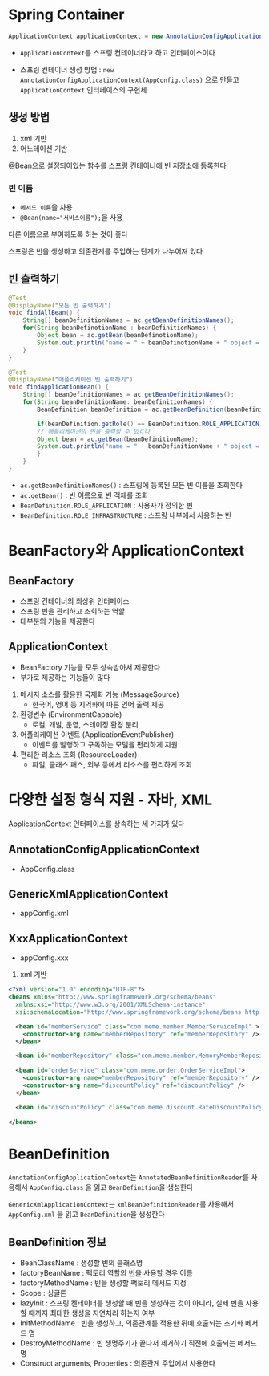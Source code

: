 # Spring Container

```java
ApplicationContext applicationContext = new AnnotationConfigApplicationContext(AppConfig.class);
```

- `ApplicationContext`를 스프링 컨테이너라고 하고 인터페이스이다

- 스프링 컨테이너 생성 방법 : `new AnnotationConfigApplicationContext(AppConfig.class)` 으로 만들고 `ApplicationContext` 인터페이스의 구현체

## 생성 방법
1. xml 기반
2. 어노테이션 기반

@Bean으로 설정되어있는 함수를 스프링 컨테이너에 빈 저장소에 등록한다

### 빈 이름
- `메서드 이름`을 사용
- `@Bean(name="서비스이름");`을 사용

다른 이름으로 부여하도록 하는 것이 좋다

스프링은 빈을 생성하고 의존관계를 주입하는 단계가 나누어져 있다

## 빈 출력하기

```java
@Test
@DisplayName("모든 빈 출력하기")
void findAllBean() {
    String[] beanDefinitionNames = ac.getBeanDefinitionNames();
    for(String beanDefinotionName : beanDefinitionNames) {
        Object bean = ac.getBean(beanDefinotionName);
        System.out.println("name = " + beanDefinotionName + " object = " + bean);
    }
}

@Test
@DisplayName("애플리케이션 빈 출력하기")
void findApplicationBean() {
    String[] beanDefinitionNames = ac.getBeanDefinitionNames();
    for(String beanDefinitionName: beanDefinitionNames) {
        BeanDefinition beanDefinition = ac.getBeanDefinition(beanDefinitionName);

        if(beanDefinition.getRole() == BeanDefinition.ROLE_APPLICATION) {
        // 애플리케이션의 빈을 출력할 수 있ㄷ다
        Object bean = ac.getBean(beanDefinitionName);
        System.out.println("name = " + beanDefinitionName + " object = " + bean);
        }
    }
}
```
- `ac.getBeanDefinitionNames()` : 스프링에 등록된 모든 빈 이름을 조회한다
- `ac.getBean()` : 빈 이름으로 빈 객체를 조회
- `BeanDefinition.ROLE_APPLICATION` : 사용자가 정의한 빈
- `BeanDefinition.ROLE_INFRASTRUCTURE` : 스프링 내부에서 사용하는 빈

# BeanFactory와 ApplicationContext

## BeanFactory

- 스프링 컨테이너의 최상위 인터페이스
- 스프링 빈을 관리하고 조회하는 역할
- 대부분의 기능을 제공한다

## ApplicationContext

- BeanFactory 기능을 모두 상속받아서 제공한다
- 부가로 제공하는 기능들이 많다

1. 메시지 소스를 활용한 국제화 기능 (MessageSource)
    - 한국어, 영어 등 지역화에 따른 언어 출력 제공
2. 환경변수 (EnvironmentCapable)
    - 로컬, 개발, 운영, 스테이징 환경 분리
3. 어플리케이션 이벤트 (ApplicationEventPublisher)
    - 이벤트를 발행하고 구독하는 모델을 편리하게 지원
4. 편리한 리소스 조회 (ResourceLoader)
    - 파일, 클래스 패스, 외부 등에서 리소스를 편리하게 조회

# 다양한 설정 형식 지원 - 자바, XML

ApplicationContext 인터페이스를 상속하는 세 가지가 있다

## AnnotationConfigApplicationContext
- AppConfig.class

## GenericXmlApplicationContext
- appConfig.xml

## XxxApplicationContext
- appConfig.xxx

1. xml 기반
```xml
<?xml version="1.0" encoding="UTF-8"?>
<beans xmlns="http://www.springframework.org/schema/beans"
  xmlns:xsi="http://www.w3.org/2001/XMLSchema-instance"
  xsi:schemaLocation="http://www.springframework.org/schema/beans http://www.springframework.org/schema/beans/spring-beans.xsd">

  <bean id="memberService" class="com.meme.member.MemberServiceImpl" >
    <constructor-arg name="memberRepository" ref="memberRepository" />
  </bean>

  <bean id="memberRepository" class="com.meme.member.MemoryMemberRepository" />

  <bean id="orderService" class="com.meme.order.OrderServiceImpl">
    <constructor-arg name="memberRepository" ref="memberRepository" />
    <constructor-arg name="discountPolicy" ref="discountPolicy" />
  </bean>

  <bean id="discountPolicy" class="com.meme.discount.RateDiscountPolicy" />

</beans>
```

# BeanDefinition

`AnnotationConfigApplicationContext`는 `AnnotatedBeanDefinitionReader`를 사용해서 `AppConfig.class` 을 읽고 `BeanDefinition`을 생성한다

`GenericXmlApplicationContext`는 `xmlBeanDefinitionReader`를 사용해서 `AppConfig.xml` 을 읽고 `BeanDefinition`을 생성한다

## BeanDefinition 정보
- BeanClassName : 생성할 빈의 클래스명
- factoryBeanName : 팩토리 역할의 빈을 사용할 경우 이름
- factoryMethodName : 빈을 생성할 팩토리 메서드 지정
- Scope : 싱글톤
- lazyInit : 스프링 켄테이너를 생성할 때 빈을 생성하는 것이 아니라, 실제 빈을 사용할 때까지 최대한 생성을 지연처리 하는지 여부
- InitMethodName : 빈을 생성하고, 의존관계를 적용한 뒤에 호출되는 초기화 메서드 명
- DestroyMethodName : 빈 생명주기가 끝나서 제거하기 직전에 호출되는 메서드명
- Construct arguments, Properties : 의존관계 주입에서 사용한다